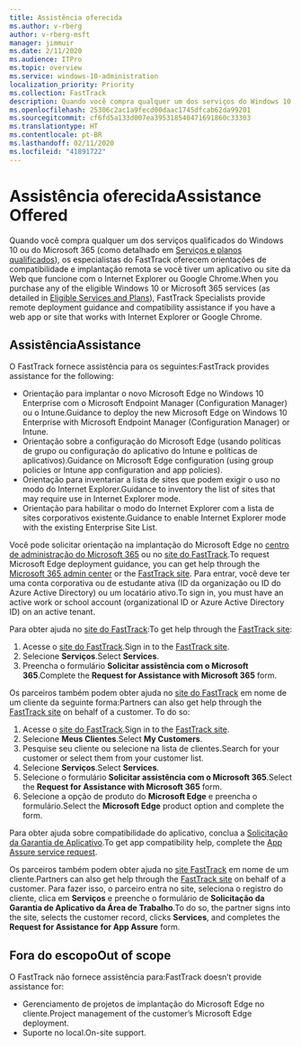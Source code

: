 ```yaml
---
title: Assistência oferecida
ms.author: v-rberg
author: v-rberg-msft
manager: jimmuir
ms.date: 2/11/2020
ms.audience: ITPro
ms.topic: overview
ms.service: windows-10-administration
localization_priority: Priority
ms.collection: FastTrack
description: Quando você compra qualquer um dos serviços do Windows 10 ou do Microsoft 365 (como detalhado em Serviços e planos qualificados), os especialistas do FastTrack oferecem orientações de compatibilidade e implantação remota se você tiver um aplicativo ou site da Web que funcione com o Internet Explorer ou Google Chrome.
ms.openlocfilehash: 25306c2ac1a9fecd00daac1745dfcab62da99201
ms.sourcegitcommit: cf6fd5a133d007ea395318540471691860c33303
ms.translationtype: HT
ms.contentlocale: pt-BR
ms.lasthandoff: 02/11/2020
ms.locfileid: "41891722"
---
```

# <a name="assistance-offered"></a><span data-ttu-id="b0200-103">Assistência oferecida</span><span class="sxs-lookup"><span data-stu-id="b0200-103">Assistance Offered</span></span>

<span data-ttu-id="b0200-104">Quando você compra qualquer um dos serviços qualificados do Windows 10 ou do Microsoft 365 (como detalhado em [Serviços e planos qualificados](M365-eligible-services-and-plans.md)), os especialistas do FastTrack oferecem orientações de compatibilidade e implantação remota se você tiver um aplicativo ou site da Web que funcione com o Internet Explorer ou Google Chrome.</span><span class="sxs-lookup"><span data-stu-id="b0200-104">When you purchase any of the eligible Windows 10 or Microsoft 365 services (as detailed in [Eligible Services and Plans](M365-eligible-services-and-plans.md)), FastTrack Specialists provide remote deployment guidance and compatibility assistance if you have a web app or site that works with Internet Explorer or Google Chrome.</span></span> 

## <a name="assistance"></a><span data-ttu-id="b0200-105">Assistência</span><span class="sxs-lookup"><span data-stu-id="b0200-105">Assistance</span></span>

<span data-ttu-id="b0200-106">O FastTrack fornece assistência para os seguintes:</span><span class="sxs-lookup"><span data-stu-id="b0200-106">FastTrack provides assistance for the following:</span></span>
- <span data-ttu-id="b0200-107">Orientação para implantar o novo Microsoft Edge no Windows 10 Enterprise com o Microsoft Endpoint Manager (Configuration Manager) ou o Intune.</span><span class="sxs-lookup"><span data-stu-id="b0200-107">Guidance to deploy the new Microsoft Edge on Windows 10 Enterprise with Microsoft Endpoint Manager (Configuration Manager) or Intune.</span></span>
- <span data-ttu-id="b0200-108">Orientação sobre a configuração do Microsoft Edge (usando políticas de grupo ou configuração do aplicativo do Intune e políticas de aplicativos).</span><span class="sxs-lookup"><span data-stu-id="b0200-108">Guidance on Microsoft Edge configuration (using group policies or Intune app configuration and app policies).</span></span>
- <span data-ttu-id="b0200-109">Orientação para inventariar a lista de sites que podem exigir o uso no modo do Internet Explorer.</span><span class="sxs-lookup"><span data-stu-id="b0200-109">Guidance to inventory the list of sites that may require use in Internet Explorer mode.</span></span>
- <span data-ttu-id="b0200-110">Orientação para habilitar o modo do Internet Explorer com a lista de sites corporativos existente.</span><span class="sxs-lookup"><span data-stu-id="b0200-110">Guidance to enable Internet Explorer mode with the existing Enterprise Site List.</span></span>

<span data-ttu-id="b0200-111">Você pode solicitar orientação na implantação do Microsoft Edge no [centro de administração do Microsoft 365](https://go.microsoft.com/fwlink/?linkid=2032704) ou no [site do FastTrack](https://go.microsoft.com/fwlink/?linkid=780698).</span><span class="sxs-lookup"><span data-stu-id="b0200-111">To request Microsoft Edge deployment guidance, you can get help through the [Microsoft 365 admin center](https://go.microsoft.com/fwlink/?linkid=2032704) or the [FastTrack site](https://go.microsoft.com/fwlink/?linkid=780698).</span></span> <span data-ttu-id="b0200-112">Para entrar, você deve ter uma conta corporativa ou de estudante ativa (ID da organização ou ID do Azure Active Directory) ou um locatário ativo.</span><span class="sxs-lookup"><span data-stu-id="b0200-112">To sign in, you must have an active work or school account (organizational ID or Azure Active Directory ID) on an active tenant.</span></span> 

<span data-ttu-id="b0200-113">Para obter ajuda no [site do FastTrack](https://go.microsoft.com/fwlink/?linkid=780698):</span><span class="sxs-lookup"><span data-stu-id="b0200-113">To get help through the [FastTrack site](https://go.microsoft.com/fwlink/?linkid=780698):</span></span> 
1.  <span data-ttu-id="b0200-114">Acesse o [site do FastTrack](https://go.microsoft.com/fwlink/?linkid=780698).</span><span class="sxs-lookup"><span data-stu-id="b0200-114">Sign in to the [FastTrack site](https://go.microsoft.com/fwlink/?linkid=780698).</span></span> 
2.  <span data-ttu-id="b0200-115">Selecione **Serviços**.</span><span class="sxs-lookup"><span data-stu-id="b0200-115">Select **Services**.</span></span>
3.  <span data-ttu-id="b0200-116">Preencha o formulário **Solicitar assistência com o Microsoft 365**.</span><span class="sxs-lookup"><span data-stu-id="b0200-116">Complete the **Request for Assistance with Microsoft 365** form.</span></span>
  
<span data-ttu-id="b0200-p102">Os parceiros também podem obter ajuda no [site do FastTrack](https://go.microsoft.com/fwlink/?linkid=780698) em nome de um cliente da seguinte forma:</span><span class="sxs-lookup"><span data-stu-id="b0200-p102">Partners can also get help through the [FastTrack site](https://go.microsoft.com/fwlink/?linkid=780698) on behalf of a customer. To do so:</span></span>
1.  <span data-ttu-id="b0200-119">Acesse o [site do FastTrack](https://go.microsoft.com/fwlink/?linkid=780698).</span><span class="sxs-lookup"><span data-stu-id="b0200-119">Sign in to the [FastTrack site](https://go.microsoft.com/fwlink/?linkid=780698).</span></span> 
2.  <span data-ttu-id="b0200-120">Selecione **Meus Clientes**.</span><span class="sxs-lookup"><span data-stu-id="b0200-120">Select **My Customers**.</span></span>
3.  <span data-ttu-id="b0200-121">Pesquise seu cliente ou selecione na lista de clientes.</span><span class="sxs-lookup"><span data-stu-id="b0200-121">Search for your customer or select them from your customer list.</span></span>
4.  <span data-ttu-id="b0200-122">Selecione **Serviços**.</span><span class="sxs-lookup"><span data-stu-id="b0200-122">Select **Services**.</span></span>
5.  <span data-ttu-id="b0200-123">Selecione o formulário **Solicitar assistência com o Microsoft 365**.</span><span class="sxs-lookup"><span data-stu-id="b0200-123">Select the **Request for Assistance with Microsoft 365** form.</span></span>
6.  <span data-ttu-id="b0200-124">Selecione a opção de produto do **Microsoft Edge** e preencha o formulário.</span><span class="sxs-lookup"><span data-stu-id="b0200-124">Select the **Microsoft Edge** product option and complete the form.</span></span>
 
<span data-ttu-id="b0200-125">Para obter ajuda sobre compatibilidade do aplicativo, conclua a [Solicitação da Garantia de Aplicativo](https://go.microsoft.com/fwlink/?linkid=2022721).</span><span class="sxs-lookup"><span data-stu-id="b0200-125">To get app compatibility help, complete the [App Assure service request](https://go.microsoft.com/fwlink/?linkid=2022721).</span></span>

<span data-ttu-id="b0200-126">Os parceiros também podem obter ajuda no [site FastTrack](https://go.microsoft.com/fwlink/?linkid=780698) em nome de um cliente.</span><span class="sxs-lookup"><span data-stu-id="b0200-126">Partners can also get help through the [FastTrack site](https://go.microsoft.com/fwlink/?linkid=780698) on behalf of a customer.</span></span> <span data-ttu-id="b0200-127">Para fazer isso, o parceiro entra no site, seleciona o registro do cliente, clica em **Serviços** e preenche o formulário de **Solicitação da Garantia de Aplicativo da Área de Trabalho**.</span><span class="sxs-lookup"><span data-stu-id="b0200-127">To do so, the partner signs into the site, selects the customer record, clicks **Services**, and completes the **Request for Assistance for App Assure** form.</span></span>

## <a name="out-of-scope"></a><span data-ttu-id="b0200-128">Fora do escopo</span><span class="sxs-lookup"><span data-stu-id="b0200-128">Out of scope</span></span>

<span data-ttu-id="b0200-129">O FastTrack não fornece assistência para:</span><span class="sxs-lookup"><span data-stu-id="b0200-129">FastTrack doesn’t provide assistance for:</span></span>
- <span data-ttu-id="b0200-130">Gerenciamento de projetos de implantação do Microsoft Edge no cliente.</span><span class="sxs-lookup"><span data-stu-id="b0200-130">Project management of the customer’s Microsoft Edge deployment.</span></span>
- <span data-ttu-id="b0200-131">Suporte no local.</span><span class="sxs-lookup"><span data-stu-id="b0200-131">On-site support.</span></span>